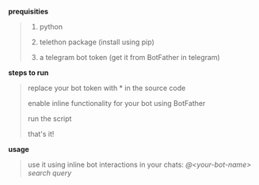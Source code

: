 **prequisities**
> 1. python
> 
> 2. telethon package (install using pip)
> 
> 3. a telegram bot token (get it from BotFather in telegram)


**steps to run**
> replace your bot token with * in the source code
> 
> enable inline functionality for your bot using BotFather
> 
> run the script
> 
> that's it!

**usage**
> use it using inline bot interactions in your chats: *@\<your-bot-name\> search query*

